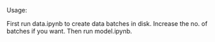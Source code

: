 Usage:

First run data.ipynb to create data batches in disk. Increase the no. of batches if you want.
Then run model.ipynb. 
